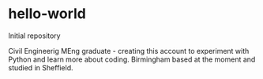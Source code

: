 # hello-world
Initial repository

Civil Engineerig MEng graduate - creating this account to experiment with Python and learn more about coding. Birmingham based at the moment and studied in Sheffield. 
